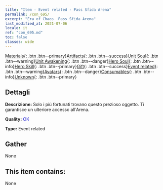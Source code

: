 ```yaml
---
title: "Item - Event related - Pass Sfida Arena"
permalink: /con_695/
excerpt: "Era of Chaos  Pass Sfida Arena"
last_modified_at: 2021-07-06
locale: it
ref: "con_695.md"
toc: false
classes: wide
---
```

 [Materials](/ItemsIT/){: .btn .btn--primary}[Artifacts](/ItemsIT/Artifacts/){: .btn .btn--success}[Unit Soul](/ItemsIT/UnitSoul/){: .btn .btn--warning}[Unit Awakening](/ItemsIT/UnitAwakening/){: .btn .btn--danger}[Hero Soul](/ItemsIT/HeroSoul/){: .btn .btn--info}[Hero Skill](/ItemsIT/HeroSkill/){: .btn .btn--primary}[Gift](/ItemsIT/Gift/){: .btn .btn--success}[Event related](/ItemsIT/Events/){: .btn .btn--warning}[Avatars](/ItemsIT/Avatars/){: .btn .btn--danger}[Consumables](/ItemsIT/Consumables/){: .btn .btn--info}[Unknown](/ItemsIT/Unknown/){: .btn .btn--primary}

## Dettagli
 **Descrizione:** Solo i più fortunati trovano questo prezioso oggetto. Ti garantisce un ulteriore accesso all'Arena.

 **Quality:** <span style="color: #0000CD">OK</span>

 **Type:** Event related

## Gather

  None

## This item contains:

  None

